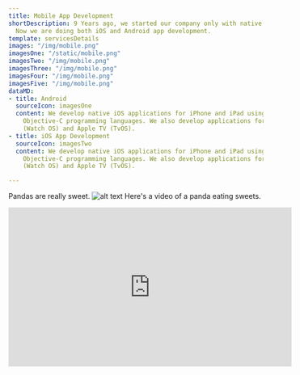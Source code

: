 ```yaml
---
title: Mobile App Development
shortDescription: 9 Years ago, we started our company only with native iOS app development.
  Now we are doing both iOS and Android app development.
template: servicesDetails
images: "/img/mobile.png"
imagesOne: "/static/mobile.png"
imagesTwo: "/img/mobile.png"
imagesThree: "/img/mobile.png"
imagesFour: "/img/mobile.png"
imagesFive: "/img/mobile.png"
dataMD:
- title: Android
  sourceIcon: imagesOne
  content: We develop native iOS applications for iPhone and iPad using Swift and
    Objective-C programming languages. We also develop applications for Apple Watch
    (Watch OS) and Apple TV (TvOS).
- title: iOS App Development
  sourceIcon: imagesTwo
  content: We develop native iOS applications for iPhone and iPad using Swift and
    Objective-C programming languages. We also develop applications for Apple Watch
    (Watch OS) and Apple TV (TvOS).

---
```

Pandas are really sweet.
![alt text](/img/badge.png)
Here's a video of a panda eating sweets.

<iframe width="560" height="315" src="https://www.youtube.com/embed/4n0xNbfJLR8" frameborder="0" allowfullscreen></iframe>